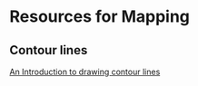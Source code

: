 # Resources for Mapping

## Contour lines

[An Introduction to drawing contour lines](https://www.youtube.com/watch?v=qtwgHYPtPmI)
